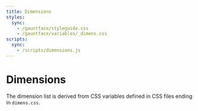 ```yaml
---
title: Dimensions
styles:
  sync:
    - /gauntface/styleguide.css
    - /gauntface/variables/_dimens.css
scripts:
  sync:
    - /scripts/dimensions.js
---
```


# Dimensions

The dimension list is derived from CSS variables defined in CSS files ending in `dimens.css`.

<div class='__hopin__js-dimensions'></div>